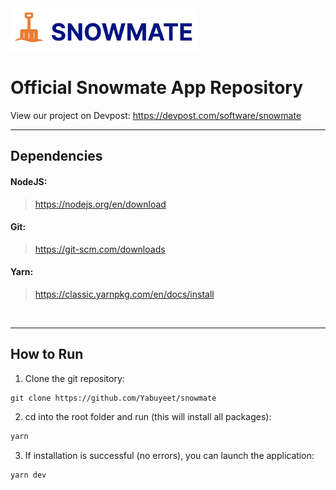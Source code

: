<img src="./.github/logo.png" width="300" height="auto" alt="Logo" />

# Official Snowmate App Repository

View our project on Devpost:
https://devpost.com/software/snowmate

---

## Dependencies

#### NodeJS:

> https://nodejs.org/en/download

#### Git:

> https://git-scm.com/downloads

#### Yarn:

> https://classic.yarnpkg.com/en/docs/install

<br />

---

## How to Run

1. Clone the git repository:

```
git clone https://github.com/Yabuyeet/snowmate
```

2. cd into the root folder and run (this will install all packages):

```bash
yarn
```

3. If installation is successful (no errors), you can launch the application:

```bash
yarn dev
```